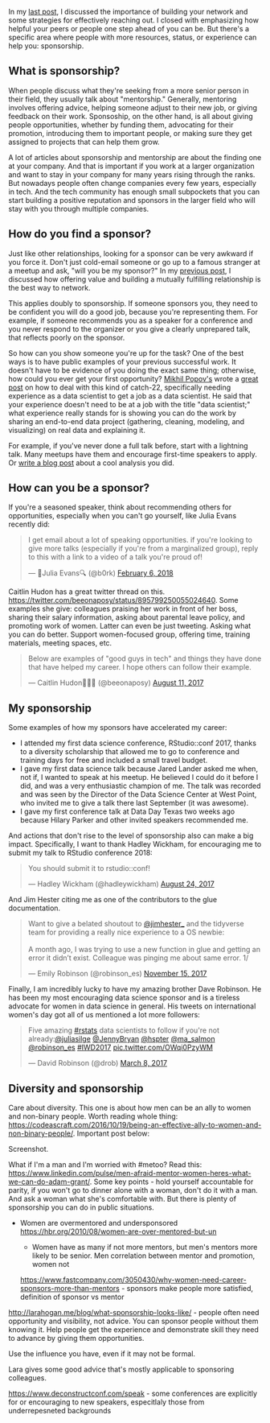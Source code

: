 In my [last post](https://robinsones.github.io/Building-Your-Data-Science-Network-Reaching-Out/), I discussed the importance of building your network and some strategies for effectively reaching out. I closed with emphasizing how helpful your peers or people one step ahead of you can be. But there's a specific area where people with more resources, status, or experience can help you: sponsorship. 

## What is sponsorship? 

When people discuss what they're seeking from a more senior person in their field, they usually talk about "mentorship." Generally, mentoring involves offering advice, helping someone adjust to their new job, or giving feedback on their work. Sponsoship, on the other hand, is all about giving people opportunities, whether by funding them, advocating for their promotion, introducing them to important people, or making sure they get assigned to projects that can help them grow.  
  
A lot of articles about sponsorship and mentorship are about the finding one at your company. And that is important if you work at a larger organization and want to stay in your company for many years rising through the ranks. But nowadays people often change companies every few years, especially in tech. And the tech community has enough small subpockets that you can start building a positive reputation and sponsors in the larger field who will stay with you through multiple companies. 

## How do you find a sponsor? 

Just like other relationships, looking for a sponsor can be very awkward if you force it. Don't just cold-email someone or go up to a famous stranger at a meetup and ask, "will you be my sponsor?" In my [previous post]([https://robinsones.github.io/Building-Your-Data-Science-Network-Reaching-Out/]), I discussed how offering value and building a mutually fulfilling relationship is the best way to network. 

This applies doubly to sponsorship. If someone sponsors you, they need to be confident you will do a good job, because you're representing them. For example, if someone recommends you as a speaker for a conference and you never respond to the organizer or you give a clearly unprepared talk, that reflects poorly on the sponsor. 

So how can you show someone you're up for the task? One of the best ways is to have public examples of your previous successful work. It doesn't have to be evidence of you doing the exact same thing; otherwise, how could you ever get your first opportunity? [Mikhil Popov's](https://mpopov.com/) wrote a [great post](https://mpopov.com/blog/advice-for-grads-entering-industry-datasci) on how to deal with this kind of catch-22, specifically needing experience as a data scientist to get a job as a data scientist. He said that your experience doesn't need to be at a job with the title "data scientist;" what experience really stands for is showing you can do the work by sharing an end-to-end data project (gathering, cleaning, modeling, and visualizing) on real data and explaining it. 

For example, if you've never done a full talk before, start with a lightning talk. Many meetups have them and encourage first-time speakers to apply. Or [write a blog post](http://varianceexplained.org/r/start-blog/) about a cool analysis you did. 

## How can you be a sponsor? 

If you're a seasoned speaker, think about recommending others for opportunities, especially when you can't go yourself, like Julia Evans recently did:

<blockquote class="twitter-tweet" data-lang="en"><p lang="en" dir="ltr">I get email about a lot of speaking opportunities. if you&#39;re looking to give more talks (especially if you&#39;re from a marginalized group), reply to this with a link to a video of a talk you&#39;re proud of!</p>&mdash; 🔎Julia Evans🔍 (@b0rk) <a href="https://twitter.com/b0rk/status/960884397644898305?ref_src=twsrc%5Etfw">February 6, 2018</a></blockquote>
<script async src="https://platform.twitter.com/widgets.js" charset="utf-8"></script>

Caitlin Hudon has a great twitter thread on this. https://twitter.com/beeonaposy/status/895799250055024640. Some examples she give: colleagues praising her work in front of her boss, sharing their salary information, asking about parental leave policy, and promoting work of women. Latter can even be just tweeting. Asking what you can do better. Support women-focused group, offering time, training materials, meeting spaces, etc. 

<blockquote class="twitter-tweet" data-lang="en"><p lang="en" dir="ltr">Below are examples of &quot;good guys in tech&quot; and things they have done that have helped my career. I hope others can follow their example.</p>&mdash; Caitlin Hudon👩🏼‍💻 (@beeonaposy) <a href="https://twitter.com/beeonaposy/status/895799250055024640?ref_src=twsrc%5Etfw">August 11, 2017</a></blockquote>
<script async src="https://platform.twitter.com/widgets.js" charset="utf-8"></script>

## My sponsorship

Some examples of how my sponsors have accelerated my career: 
- I attended my first data science conference, RStudio::conf 2017, thanks to a diversity scholarship that allowed me to go to conference and training days for free and included a small travel budget. 
- I gave my first data science talk because Jared Lander asked me when, not if, I wanted to speak at his meetup. He believed I could do it before I did, and was a very enthusiastic champion of me. The talk was recorded and was seen by the Director of the Data Science Center at West Point, who invited me to give a talk there last September (it was awesome). 
- I gave my first conference talk at Data Day Texas two weeks ago because Hilary Parker and other invited speakers recommended me.  

And actions that don't rise to the level of sponsorship also can make a big impact. Specifically, I want to thank Hadley Wickham, for encouraging me to submit my talk to RStudio conference 2018: 

<blockquote class="twitter-tweet" data-lang="en"><p lang="en" dir="ltr">You should submit it to rstudio::conf!</p>&mdash; Hadley Wickham (@hadleywickham) <a href="https://twitter.com/hadleywickham/status/900828594703880198?ref_src=twsrc%5Etfw">August 24, 2017</a></blockquote>
<script async src="https://platform.twitter.com/widgets.js" charset="utf-8"></script>

And Jim Hester citing me as one of the contributors to the glue documentation.

<blockquote class="twitter-tweet" data-lang="en"><p lang="en" dir="ltr">Want to give a belated shoutout to <a href="https://twitter.com/jimhester_?ref_src=twsrc%5Etfw">@jimhester_</a> and the tidyverse team for providing a really nice experience to a OS newbie:<br><br>A month ago, I was trying to use a new function in glue and getting an error it didn’t exist. Colleague was pinging me about same error. 1/</p>&mdash; Emily Robinson (@robinson_es) <a href="https://twitter.com/robinson_es/status/930814430362984448?ref_src=twsrc%5Etfw">November 15, 2017</a></blockquote>
<script async src="https://platform.twitter.com/widgets.js" charset="utf-8"></script>

Finally, I am incredibly lucky to have my amazing brother Dave Robinson. He has been my most encouraging data science sponsor and is a tireless advocate for women in data science in general. His tweets on international women's day got all of us mentioned a lot more followers: 

<blockquote class="twitter-tweet" data-lang="en"><p lang="en" dir="ltr">Five amazing <a href="https://twitter.com/hashtag/rstats?src=hash&amp;ref_src=twsrc%5Etfw">#rstats</a> data scientists to follow if you&#39;re not already:<a href="https://twitter.com/juliasilge?ref_src=twsrc%5Etfw">@juliasilge</a> <a href="https://twitter.com/JennyBryan?ref_src=twsrc%5Etfw">@JennyBryan</a> <a href="https://twitter.com/hspter?ref_src=twsrc%5Etfw">@hspter</a> <a href="https://twitter.com/ma_salmon?ref_src=twsrc%5Etfw">@ma_salmon</a> <a href="https://twitter.com/robinson_es?ref_src=twsrc%5Etfw">@robinson_es</a> <a href="https://twitter.com/hashtag/IWD2017?src=hash&amp;ref_src=twsrc%5Etfw">#IWD2017</a> <a href="https://t.co/OWqi0PzyWM">pic.twitter.com/OWqi0PzyWM</a></p>&mdash; David Robinson (@drob) <a href="https://twitter.com/drob/status/839564664321282048?ref_src=twsrc%5Etfw">March 8, 2017</a></blockquote>
<script async src="https://platform.twitter.com/widgets.js" charset="utf-8"></script>

## Diversity and sponsorship

Care about diversity. This one is about how men can be an ally to women and non-binary people. Worth reading whole thing: https://codeascraft.com/2016/10/19/being-an-effective-ally-to-women-and-non-binary-people/. Important post below: 

Screenshot. 

What if I'm a man and I'm worried with #metoo? Read this: https://www.linkedin.com/pulse/men-afraid-mentor-women-heres-what-we-can-do-adam-grant/. Some key points - hold yourself accountable for parity, if you won't go to dinner alone with a woman, don't do it with a man. And ask a woman what she's comfortable with. But there is plenty of sponsorship you can do in public situations. 

- Women are overmentored and undersponsored https://hbr.org/2010/08/women-are-over-mentored-but-un

  - Women have as many if not more mentors, but men's mentors more likely to be senior. Men correlation between mentor and promotion, women not
  
  https://www.fastcompany.com/3050430/why-women-need-career-sponsors-more-than-mentors - sponsors make people more satisfied, definition of sponsor vs mentor

http://larahogan.me/blog/what-sponsorship-looks-like/ - people often need opportunity and visibility, not advice. You can sponsor people without them knowing it. Help people get the experience and demonstrate skill they need to advance by giving them opportunities. 

Use the influence you have, even if it may not be formal.

Lara gives some good advice that's mostly applicable to sponsoring colleagues. 

https://www.deconstructconf.com/speak - some conferences are explicitly for or encouraging to new speakers, especitlaly those from underrepesneted backgrounds
